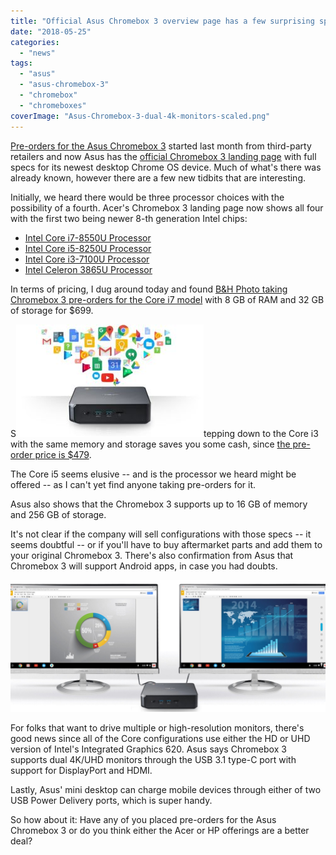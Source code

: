 ```yaml
---
title: "Official Asus Chromebox 3 overview page has a few surprising specs"
date: "2018-05-25"
categories: 
  - "news"
tags: 
  - "asus"
  - "asus-chromebox-3"
  - "chromebox"
  - "chromeboxes"
coverImage: "Asus-Chromebox-3-dual-4k-monitors-scaled.png"
---
```


[Pre-orders for the Asus Chromebox 3](https://www.aboutchromebooks.com/news/asus-chromebox-3-available-for-pre-orders-starting-at-239-and-shipping-in-mid-may/) started last month from third-party retailers and now Asus has the [official Chromebox 3 landing page](https://www.asus.com/us/Chrome-Devices/ASUS-Chromebox-3/overview/) with full specs for its newest desktop Chrome OS device. Much of what's there was already known, however there are a few new tidbits that are interesting.

Initially, we heard there would be three processor choices with the possibility of a fourth. Acer's Chromebox 3 landing page now shows all four with the first two being newer 8-th generation Intel chips:

- [Intel Core i7-8550U Processor](https://ark.intel.com/products/122589/Intel-Core-i7-8550U-Processor-8M-Cache-up-to-4_00-GHz)
- [Intel Core i5-8250U Processor](https://ark.intel.com/products/124967/Intel-Core-i5-8250U-Processor-6M-Cache-up-to-3_40-GHz)
- [Intel Core i3-7100U Processor](https://ark.intel.com/products/95442/Intel-Core-i3-7100U-Processor-3M-Cache-2_40-GHz)
- [Intel Celeron 3865U Processor](https://ark.intel.com/products/96507/Intel-Celeron-Processor-3865U-2M-Cache-1_80-GHz)

In terms of pricing, I dug around today and found [B&H Photo taking Chromebox 3 pre-orders for the Core i7 model](https://www.bhphotovideo.com/c/product/1407450-REG/asus_chromebox_3_n020u_chromebox_3_i7_8550u_8gb.html) with 8 GB of RAM and 32 GB of storage for $699.

S[![asus chromebox 3 android apps](images/asus-chromebox-3-android-apps-300x180.jpg)](https://www.aboutchromebooks.com/wp-content/uploads/2018/05/asus-chromebox-3-android-apps.jpg)tepping down to the Core i3 with the same memory and storage saves you some cash, since [the pre-order price is $479](https://www.bhphotovideo.com/c/product/1407449-REG/asus_chromebox_3_n019u_chromebox_3_i3_7100u_8gb.html).

The Core i5 seems elusive -- and is the processor we heard might be offered -- as I can't yet find anyone taking pre-orders for it.

Asus also shows that the Chromebox 3 supports up to 16 GB of memory and 256 GB of storage.

It's not clear if the company will sell configurations with those specs -- it seems doubtful -- or if you'll have to buy aftermarket parts and add them to your original Chromebox 3. There's also confirmation from Asus that Chromebox 3 will support Android apps, in case you had doubts.

[![Asus Chromebox 3 dual 4k monitors](images/Asus-Chromebox-3-dual-4k-monitors.png)](https://www.aboutchromebooks.com/wp-content/uploads/2018/05/Asus-Chromebox-3-dual-4k-monitors.png)

For folks that want to drive multiple or high-resolution monitors, there's good news since all of the Core configurations use either the HD or UHD version of Intel's Integrated Graphics 620. Asus says Chromebox 3  supports dual 4K/UHD monitors through the USB 3.1 type-C port with support for DisplayPort and HDMI.

Lastly, Asus' mini desktop can charge mobile devices through either of two USB Power Delivery ports, which is super handy.

So how about it: Have any of you placed pre-orders for the Asus Chromebox 3 or do you think either the Acer or HP offerings are a better deal?
